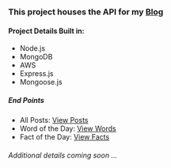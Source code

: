 ### This project houses the API for my [Blog](http://www.bryanmierke.com)

#### Project Details Built in:
* Node.js
* MongoDB
* AWS
* Express.js
* Mongoose.js

##### End Points
* All Posts: [View Posts](https://rocky-waters-28937.herokuapp.com/api/post)
* Word of the Day: [View Words](https://rocky-waters-28937.herokuapp.com/api/word)
* Fact of the Day: [View Facts](https://rocky-waters-28937.herokuapp.com/api/fact)

###### Additional details coming soon ...
